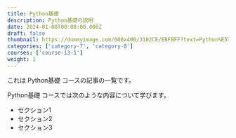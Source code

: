 ```yaml
---
title: Python基礎
description: Python基礎の説明
date: 2024-01-08T00:00:00.000Z
draft: false
thumbnail: https://dummyimage.com/600x400/3182CE/EBF8FF?text=Python%E5%9F%BA%E7%A4%8E
categories: ['category-7', 'category-8']
courses: ['course-13-1']
weight: 1
---
```


これは Python基礎 コースの記事の一覧です。

  Python基礎 コースでは次のような内容について学びます。

  - セクション1
  - セクション2
  - セクション3
